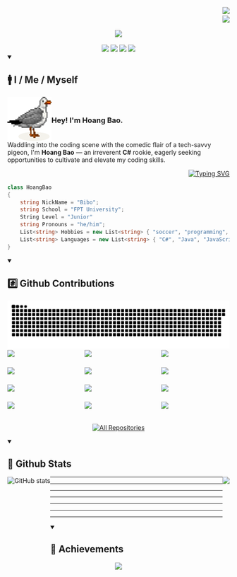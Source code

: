 <!-- Introduction -->
<p align="right">
  <a href="https://github.com/ngbao245?tab=repositories"><img src="https://komarev.com/ghpvc/?username=ngbao245&style=for-the-badge&base=1000&color=AE82CE"></a>
    </br>
  <a href="https://github.com/login?return_to=https%3A%2F%2Fgithub.com%2Fngbao245">
    <img src="https://img.shields.io/github/followers/ngbao245?label=follow&style=for-the-badge&logo=github">
  </a>
</p>

<p align="center">
    <a href="https://github.com/ngbao245?tab=repositories"><img src="https://readme-typing-svg.herokuapp.com/?font=Righteous&size=40&color=AE82CE&center=true&vCenter=true&width=500&height=70&duration=3000&lines=Hi+There!;+I'm+BaoBiBo!;" /></a>
</p>

<div align="center"> 
  <a href="mailto:ng.hoangbao03@gmail.com">
    <img src="https://img.shields.io/badge/Gmail-FEBB03?color=AAAAAA&style=for-the-badge&logo=gmail&logoColor=red"/></a>
  <a href="https://www.linkedin.com/in/ngbao2405/" target="_blank">
    <img src="https://img.shields.io/badge/LinkedIn-0077B5?style=for-the-badge&logo=linkedin&logoColor=white"/></a>
  <a href="https://drive.google.com/file/d/14F_sxEQ5n8aAX3rHN3ieyY5n_7csE3o_/view?usp=sharing" target="_blank">
     <img src="https://img.shields.io/badge/Resume-FF5722?style=for-the-badge&logo=todoist&logoColor=white"/></a>
  <a href="https://www.instagram.com/ng_bao245/" target="_blank">
    <img src="https://img.shields.io/badge/Instagram-333333?color=FC0063&style=for-the-badge&logo=instagram&logoColor=white"/></a>
</div>

<details open>
  <summary><h2>🚹 I / Me / Myself</h2></summary>
  
<div style="display: flex; align-items: center;">
  <img align="left" src="https://github.com/ngbao245/ngbao245/blob/main/images/pigeon3.png" width="100" height="100">
  <h3 align="left">Hey! I'm Hoang Bao.</h3>
</div>
Waddling into the coding scene with the comedic flair of a tech-savvy pigeon, I'm <b>Hoang Bao</b> — an irreverent <b>C#</b> rookie, eagerly seeking opportunities to cultivate and elevate my coding skills.

<br>

<!-- 
- I am a programming rookie.
- I like to use a variety of productivity software to boost up my efficiency.
- I like C#, and I used to dream of being a game developer.
- But reality has left me with no time to learn, so I started with web development.
- I'm intrigued by exploring and experimenting with unfamiliar technologies.
-->
</details>

<p align="right">
<a href="https://github.com/ngbao245?tab=repositories"><img src="https://readme-typing-svg.herokuapp.com?font=ui-monospace%2C+SFMono-Regular%2C+%22SF+Mono%22%2C+Menlo%2C+Consolas%2C+%22Liberation+Mono%22%2C+monospace&size=15&duration=0.000000000000000000000001&pause=0.0000000000000000001&color=AE82CE&repeat=false&vCenter=true&multiline=true&random=false&width=720&height=110&lines=&#x2022;+I+am+a+programming+rookie.;&#x2022;+I+like+to+use+a+variety+of+productivity+software+to+boost+up+my+efficiency.;&#x2022;+I+like+C%23%2C+and+I+used+to+dream+of+being+a+game+developer.;&#x2022;+But+reality+has+left+me+with+no+time+to+learn%2C+so+I+started+with+web+development.;&#x2022;+I'm+intrigued+by+exploring+and+experimenting+with+unfamiliar+technologies." alt="Typing SVG" /></a>
</p>

```csharp
class HoangBao
{
    string NickName = "Bibo";
    string School = "FPT University";
    String Level = "Junior"
    string Pronouns = "he/him";
    List<string> Hobbies = new List<string> { "soccer", "programming", "music", "travel" };
    List<string> Languages = new List<string> { "C#", "Java", "JavaScript", "TypeScript" };
}
```
<details open>
  <summary><h2>#️⃣ Github Contributions</h2></summary>
    <a href="https://github.com/ngbao245?tab=repositories">
      <img src="https://raw.githubusercontent.com/ngbao245/ngbao245/output/github-contribution-grid-snake-dark.svg" alt="Snake Gif">
    </a>

<div style="display: grid; grid-template-columns: repeat(3, 1fr); gap: 20px;">
  <!-- opslink -->
    <a href="https://github.com/ngbao245/pizza-service-capstone"><img width="278" src="https://denvercoder1-github-readme-stats.vercel.app/api/pin/?username=ngbao245&repo=pizza-service-capstone&theme=material-palenight&bg_color=1F222E&title_color=AE82CE&hide_border=true&show_description=false&show_icons=false"/></a>
  <!-- koi-farm-frontend -->
      <a href="https://github.com/ngbao245/koi-farm-frontend"><img width="278" src="https://denvercoder1-github-readme-stats.vercel.app/api/pin/?username=ngbao245&repo=koi-farm-frontend&theme=material-palenight&bg_color=1F222E&title_color=AE82CE&hide_border=true&show_description=false&show_icons=false"/></a>
  <!-- koi-farm-backend -->
      <a href="https://github.com/ngbao245/koi-farm-backend"><img width="278" src="https://denvercoder1-github-readme-stats.vercel.app/api/pin/?username=ngbao245&repo=koi-farm-backend&theme=material-palenight&bg_color=1F222E&title_color=AE82CE&hide_border=true&show_description=false&show_icons=false"/></a>
    <!-- bird-store-android -->
      <a href="https://github.com/ngbao245/bird-store-android"><img width="278" src="https://denvercoder1-github-readme-stats.vercel.app/api/pin/?username=ngbao245&repo=bird-store-android&theme=material-palenight&bg_color=1F222E&title_color=AE82CE&hide_border=true&show_description=false&show_icons=false"/></a>
  <!-- dotnetCore -->
      <a href="https://github.com/ngbao245/dot-net-core-web-api"><img width="278" src="https://denvercoder1-github-readme-stats.vercel.app/api/pin/?username=ngbao245&repo=dot-net-core-web-api&theme=material-palenight&bg_color=1F222E&title_color=AE82CE&hide_border=true&show_description=false&show_icons=false"/></a>
  <!-- TaskManagement -->
      <a href="https://github.com/ngbao245/task-management-application"><img width="278" src="https://denvercoder1-github-readme-stats.vercel.app/api/pin/?username=ngbao245&repo=task-management-application&theme=material-palenight&bg_color=1F222E&title_color=AE82CE&hide_border=true&show_description=false&show_icons=false"/></a>
  <!-- StudentManagement -->
      <a href="https://github.com/ngbao245/student-management-console"><img width="278" src="https://denvercoder1-github-readme-stats.vercel.app/api/pin/?username=ngbao245&repo=student-management-console&theme=material-palenight&bg_color=1F222E&title_color=AE82CE&hide_border=true&show_description=false&show_icons=false"/></a>
  <!-- LeetCode -->
      <a href="https://github.com/ngbao245/leetcode"><img width="278" src="https://denvercoder1-github-readme-stats.vercel.app/api/pin/?username=ngbao245&repo=leetcode&theme=material-palenight&bg_color=1F222E&title_color=AE82CE&hide_border=true&show_description=false&show_icons=false"/></a>
  <!-- Loop -->
      <a href="https://github.com/ngbao245/loop-horror-game"><img width="278" src="https://denvercoder1-github-readme-stats.vercel.app/api/pin/?username=ngbao245&repo=loop-horror-game&theme=material-palenight&bg_color=1F222E&title_color=AE82CE&hide_border=true&show_description=false&show_icons=false"/></a>
      <!-- prm392 -->
      <a href="https://github.com/ngbao245/prm392"><img width="278" src="https://denvercoder1-github-readme-stats.vercel.app/api/pin/?username=ngbao245&repo=prm392&theme=material-palenight&bg_color=1F222E&title_color=AE82CE&hide_border=true&show_description=false&show_icons=false"/></a>
    <!-- prn231 -->
      <a href="https://github.com/ngbao245/prn231"><img width="278" src="https://denvercoder1-github-readme-stats.vercel.app/api/pin/?username=ngbao245&repo=prn231&theme=material-palenight&bg_color=1F222E&title_color=AE82CE&hide_border=true&show_description=false&show_icons=false"/></a>
    <!-- Photo_Booth_AI_Detect -->
      <a href="https://github.com/ngbao245/photo-booth-ai-detection"><img width="278" src="https://denvercoder1-github-readme-stats.vercel.app/api/pin/?username=ngbao245&repo=photo-booth-ai-detection&theme=material-palenight&bg_color=1F222E&title_color=AE82CE&hide_border=true&show_description=false&show_icons=false"/></a>


</div>
   
<br>
  <p align="center">
    <a href="https://github.com/ngbao245?tab=repositories"><img alt="All Repositories" title="All Repositories" src="https://custom-icon-badges.demolab.com/badge/-Click%20Here%20For%20All%20My%20Repos-1F222E?style=for-the-badge&logoColor=white&logo=repo"/></a>
  </p>
</details>

<details open>
  <summary><h2>📶 Github Stats</h2></summary>
  <a href="https://github.com/ngbao245?tab=repositories">
    <img height="180" align="left" src="https://github-readme-stats.vercel.app/api?username=ngbao245&theme=material-palenight&show_icons=true" alt="GitHub stats"></a>
  <a href="https://github.com/ngbao245?tab=repositories">
    <img height="180" align="right" src="https://github-readme-stats.vercel.app/api/top-langs/?username=ngbao245&theme=material-palenight&layout=compact&langs_count=5"></a>

---
---
---
---
---
---
---
</details>

<details open>
  <summary><h2>💎 Achievements</h2></summary>
    <p align="center">
        <a href="https://github.com/user-attachments/assets/914c697c-3ed1-4eae-a38f-a8ee8d07f34b/" target="_blank">
        <img src="https://github.com/user-attachments/assets/914c697c-3ed1-4eae-a38f-a8ee8d07f34b"/></a>
    </p>
</details>  
